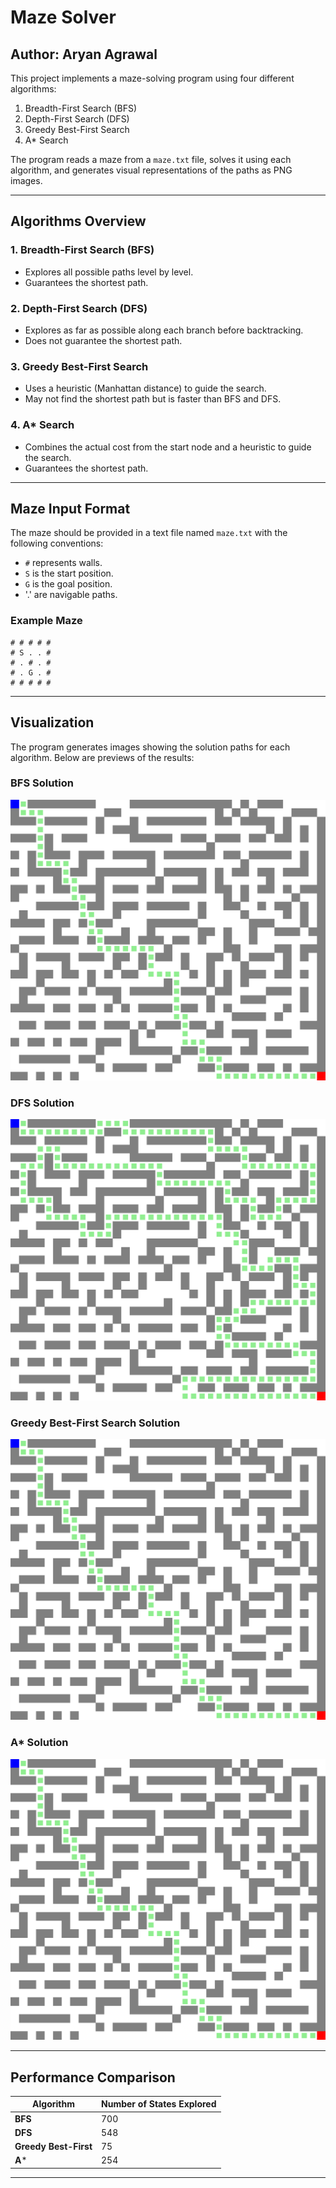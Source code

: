 # Maze Solver

## Author: Aryan Agrawal

This project implements a maze-solving program using four different algorithms:
1. Breadth-First Search (BFS)
2. Depth-First Search (DFS)
3. Greedy Best-First Search
4. A* Search

The program reads a maze from a `maze.txt` file, solves it using each algorithm, and generates visual representations of the paths as PNG images.

---

## Algorithms Overview

### 1. Breadth-First Search (BFS)
- Explores all possible paths level by level.
- Guarantees the shortest path.

### 2. Depth-First Search (DFS)
- Explores as far as possible along each branch before backtracking.
- Does not guarantee the shortest path.

### 3. Greedy Best-First Search
- Uses a heuristic (Manhattan distance) to guide the search.
- May not find the shortest path but is faster than BFS and DFS.

### 4. A* Search
- Combines the actual cost from the start node and a heuristic to guide the search.
- Guarantees the shortest path.

---

## Maze Input Format

The maze should be provided in a text file named `maze.txt` with the following conventions:
- `#` represents walls.
- `S` is the start position.
- `G` is the goal position.
- '.' are navigable paths.

### Example Maze
```
# # # # #
# S . . #
# . # . #
# . G . #
# # # # #
```

---

## Visualization

The program generates images showing the solution paths for each algorithm. Below are previews of the results:

### BFS Solution
![BFS Solution](bfs.png)

### DFS Solution
![DFS Solution](dfs.png)

### Greedy Best-First Search Solution
![Greedy Best-First Search Solution](greedybestfirstsearch.png)

### A* Solution
![A* Solution](astar.png)

---

## Performance Comparison

| Algorithm                | Number of States Explored |
|--------------------------|---------------------------|
| **BFS**                 | 700                       |
| **DFS**                 | 548                       |
| **Greedy Best-First**   | 75                        |
| **A***                  | 254                       |

---

